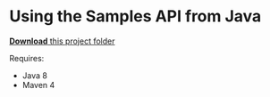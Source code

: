 # Using the Samples API from Java

[**Download** this project folder](https://minhaskamal.github.io/DownGit/#/home?url=https:%2F%2Fgithub.com%2FAquaticInformatics%2FExamples%2Ftree%2Fmaster%2FSamples%2FJava%2FAPI%20Examples)

Requires:
- Java 8
- Maven 4
